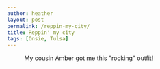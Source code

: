 ```yaml
---
author: heather
layout: post
permalink: /reppin-my-city/
title: Reppin' my city
tags: [Onsie, Tulsa]
---
```


<figure>
	<img src="http://silasq.com/uploads/2012/03/Si-Tulsa-Rocks.jpg" alt="">	
	<figcaption>My cousin Amber got me this "rocking" outfit!</figcaption>
</figure>

